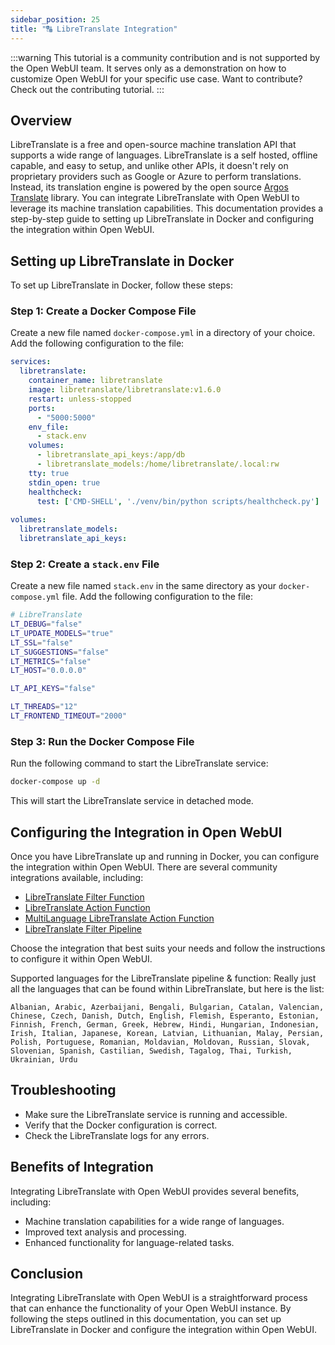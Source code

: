 ```yaml
---
sidebar_position: 25
title: "🔠 LibreTranslate Integration"
---
```


:::warning
This tutorial is a community contribution and is not supported by the Open WebUI team. It serves only as a demonstration on how to customize Open WebUI for your specific use case. Want to contribute? Check out the contributing tutorial.
:::

Overview
--------

LibreTranslate is a free and open-source machine translation API that supports a wide range of languages. LibreTranslate is a self hosted, offline capable, and easy to setup, and unlike other APIs, it doesn't rely on proprietary providers such as Google or Azure to perform translations. Instead, its translation engine is powered by the open source [Argos Translate](https://github.com/argosopentech/argos-translate) library. You can integrate LibreTranslate with Open WebUI to leverage its machine translation capabilities. This documentation provides a step-by-step guide to setting up LibreTranslate in Docker and configuring the integration within Open WebUI.

Setting up LibreTranslate in Docker
-----------------------------------

To set up LibreTranslate in Docker, follow these steps:

### Step 1: Create a Docker Compose File

Create a new file named `docker-compose.yml` in a directory of your choice. Add the following configuration to the file:

```yml
services:
  libretranslate:
    container_name: libretranslate
    image: libretranslate/libretranslate:v1.6.0
    restart: unless-stopped
    ports:
      - "5000:5000"
    env_file:
      - stack.env
    volumes:
      - libretranslate_api_keys:/app/db
      - libretranslate_models:/home/libretranslate/.local:rw
    tty: true
    stdin_open: true
    healthcheck:
      test: ['CMD-SHELL', './venv/bin/python scripts/healthcheck.py']
      
volumes:
  libretranslate_models:
  libretranslate_api_keys:
```

### Step 2: Create a `stack.env` File

Create a new file named `stack.env` in the same directory as your `docker-compose.yml` file. Add the following configuration to the file:

```bash
# LibreTranslate
LT_DEBUG="false"
LT_UPDATE_MODELS="true"
LT_SSL="false"
LT_SUGGESTIONS="false"
LT_METRICS="false"
LT_HOST="0.0.0.0"

LT_API_KEYS="false"

LT_THREADS="12"
LT_FRONTEND_TIMEOUT="2000"
```

### Step 3: Run the Docker Compose File

Run the following command to start the LibreTranslate service:

```bash
docker-compose up -d
```

This will start the LibreTranslate service in detached mode.

Configuring the Integration in Open WebUI
-------------------------------------------

Once you have LibreTranslate up and running in Docker, you can configure the integration within Open WebUI. There are several community integrations available, including:

* [LibreTranslate Filter Function](https://openwebui.com/f/iamg30/libretranslate_filter)
* [LibreTranslate Action Function](https://openwebui.com/f/jthesse/libretranslate_action)
* [MultiLanguage LibreTranslate Action Function](https://openwebui.com/f/iamg30/multilanguage_libretranslate_action)
* [LibreTranslate Filter Pipeline](https://github.com/open-webui/pipelines/blob/main/examples/filters/libretranslate_filter_pipeline.py)

Choose the integration that best suits your needs and follow the instructions to configure it within Open WebUI.

Supported languages for the LibreTranslate pipeline & function:
Really just all the languages that can be found within LibreTranslate, but here is the list:
```
Albanian, Arabic, Azerbaijani, Bengali, Bulgarian, Catalan, Valencian, Chinese, Czech, Danish, Dutch, English, Flemish, Esperanto, Estonian, Finnish, French, German, Greek, Hebrew, Hindi, Hungarian, Indonesian, Irish, Italian, Japanese, Korean, Latvian, Lithuanian, Malay, Persian, Polish, Portuguese, Romanian, Moldavian, Moldovan, Russian, Slovak, Slovenian, Spanish, Castilian, Swedish, Tagalog, Thai, Turkish, Ukrainian, Urdu
```

Troubleshooting
--------------

* Make sure the LibreTranslate service is running and accessible.
* Verify that the Docker configuration is correct.
* Check the LibreTranslate logs for any errors.

Benefits of Integration
----------------------

Integrating LibreTranslate with Open WebUI provides several benefits, including:

* Machine translation capabilities for a wide range of languages.
* Improved text analysis and processing.
* Enhanced functionality for language-related tasks.

Conclusion
----------

Integrating LibreTranslate with Open WebUI is a straightforward process that can enhance the functionality of your Open WebUI instance. By following the steps outlined in this documentation, you can set up LibreTranslate in Docker and configure the integration within Open WebUI.

